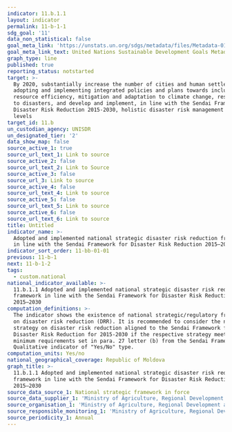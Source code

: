```yaml
---
indicator: 11.b.1.1
layout: indicator
permalink: 11-b-1-1
sdg_goal: '11'
data_non_statistical: false
goal_meta_link: 'https://unstats.un.org/sdgs/metadata/files/Metadata-01-05-03.pdf'
goal_meta_link_text: United Nations Sustainable Development Goals Metadata (pdf 2066kB)
graph_type: line
published: true
reporting_status: notstarted
target: >-
  By 2020, substantially increase the number of cities and human settlements
  adopting and implementing integrated policies and plans towards inclusion,
  resource efficiency, mitigation and adaptation to climate change, resilience
  to disasters, and develop and implement, in line with the Sendai Framework for
  Disaster Risk Reduction 2015-2030, holistic disaster risk management at all
  levels
target_id: 11.b
un_custodian_agency: UNISDR
un_designated_tier: '2'
data_show_map: false
source_active_1: true
source_url_text_1: Link to source
source_active_2: false
source_url_text_2: Link to Source
source_active_3: false
source_url_3: Link to source
source_active_4: false
source_url_text_4: Link to source
source_active_5: false
source_url_text_5: Link to source
source_active_6: false
source_url_text_6: Link to source
title: Untitled
indicator_name: >-
  Adopted and implemented national strategic disaster risk reduction framework
  in line with the Sendai Framework for Disaster Risk Reduction 2015–2030
indicator_sort_order: 11-bb-01-01
previous: 11-b-1
next: 11-b-1-2
tags:
  - custom.national
national_indicator_available: >-
  11.b.1.1 Adopted and implemented national strategic disaster risk reduction
  framework in line with the Sendai Framework for Disaster Risk Reduction
  2015–2030
computation_definitions: >-
  The indicator shows the existence of national strategic/regulatory framework
  on disaster risk reduction (DRR). It is recommended to consider the national
  strategy on disaster risk reduction aligned to the Sendai Framework for
  Disaster Risk Reduction for 2015-2030 if the respective strategy meets the
  minimum requirements set in para. 27 letter (b) from the Sendai Framework.
  Qualitative indicator of "Yes/No" type.
computation_units: Yes/no
national_geographical_coverage: Republic of Moldova
graph_title: >-
  11.b.1.1 Adopted and implemented national strategic disaster risk reduction
  framework in line with the Sendai Framework for Disaster Risk Reduction
  2015–2030
source_data_source_1: National strategic framework in force
source_data_supplier_1: 'Ministry of Agriculture, Regional Development and Environment'
source_organisation_1: 'Ministry of Agriculture, Regional Development and Environment'
source_responsible_monitoring_1: 'Ministry of Agriculture, Regional Development and Environment'
source_periodicity_1: Annual
---
```

